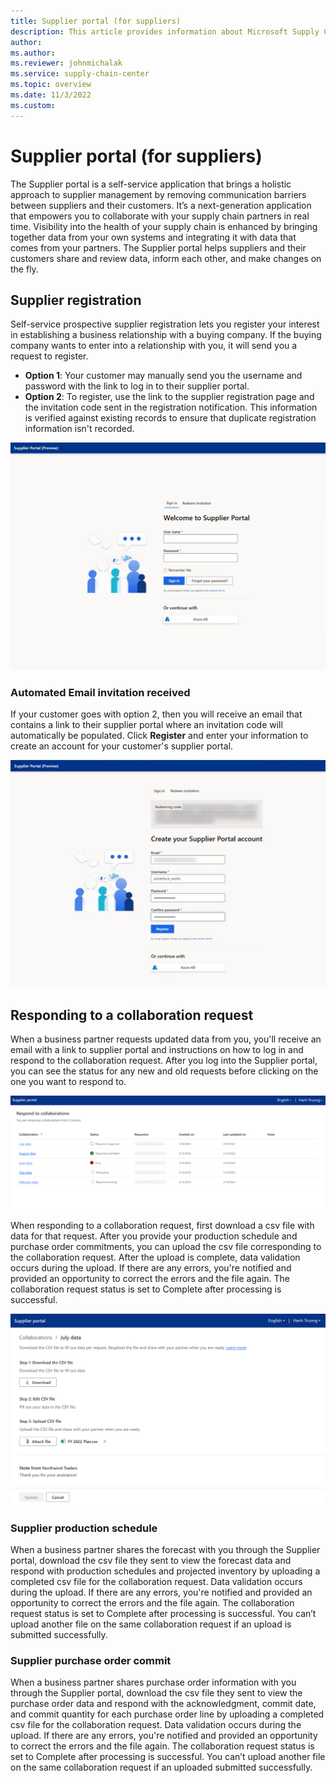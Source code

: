 ```yaml
---
title: Supplier portal (for suppliers)
description: This article provides information about Microsoft Supply Chain Center's Supplier portal that is used by Suppliers.
author: 
ms.author: 
ms.reviewer: johnmichalak
ms.service: supply-chain-center
ms.topic: overview
ms.date: 11/3/2022
ms.custom:
---
```


# Supplier portal (for suppliers)

The Supplier portal is a self-service application that brings a holistic approach to supplier management by removing communication barriers between suppliers and their customers. It’s a next-generation application that empowers you to collaborate with your supply chain partners in real time. Visibility into the health of your supply chain is enhanced by bringing together data from your own systems and integrating it with data that comes from your partners. The Supplier portal helps suppliers and their customers share and review data, inform each other, and make changes on the fly.

## Supplier registration

Self-service prospective supplier registration lets you register your interest in establishing a business relationship with a buying company. If the buying company wants to enter into a relationship with you, it will send you a request to register.

- **Option 1**: Your customer may manually send you the username and password with the link to log in to their supplier portal.
- **Option 2**: To register, use the link to the supplier registration page and the invitation code sent in the registration notification. This information is verified against existing records to ensure that duplicate registration information isn't recorded.

![Screenshot of log in page for supplier portal](media/supplier-portal-sign-in.png)

### Automated Email invitation received

If your customer goes with option 2, then you will receive an email that contains a link to their supplier portal where an invitation code will automatically be populated. Click **Register** and enter your information to create an account for your customer's supplier portal.

![Screenshot of sign up page for supplier portal](media/supplier-portal-sign-up.png)

## Responding to a collaboration request

When a business partner requests updated data from you, you'll receive an email with a link to supplier portal and instructions on how to log in and respond to the collaboration request. After you log into the Supplier portal, you can see the status for any new and old requests before clicking on the one you want to respond to.

![Screenshot of a list of collaboration requests and their status](media/supplier-portal-collaboration-list.png)

When responding to a collaboration request, first download a csv file with data for that request. After you provide your production schedule and purchase order commitments, you can upload the csv file corresponding to the collaboration request. After the upload is complete, data validation occurs during the upload. If there are any errors, you're notified and provided an opportunity to correct the errors and the file again. The collaboration request status is set to Complete after processing is successful. 

![Screenshot of responding to a collaboration request.](media/supplier-portal-collaboration-response.png)

### Supplier production schedule

When a business partner shares the forecast with you through the Supplier portal, download the csv file they sent to view the forecast data and respond with production schedules and projected inventory by uploading a completed csv file for the collaboration request. Data validation occurs during the upload. If there are any errors, you're notified and provided an opportunity to correct the errors and the file again. The collaboration request status is set to Complete after processing is successful. You can’t upload another file on the same collaboration request if an upload is submitted successfully.

### Supplier purchase order commit

When a business partner shares purchase order information with you through the Supplier portal, download the csv file they sent to view the purchase order data and respond with the acknowledgment, commit date, and commit quantity for each purchase order line by uploading a completed csv file for the collaboration request. Data validation occurs during the upload. If there are any errors, you're notified and provided an opportunity to correct the errors and the file again. The collaboration request status is set to Complete after processing is successful. You can’t upload another file on the same collaboration request if an uploaded submitted successfully.
